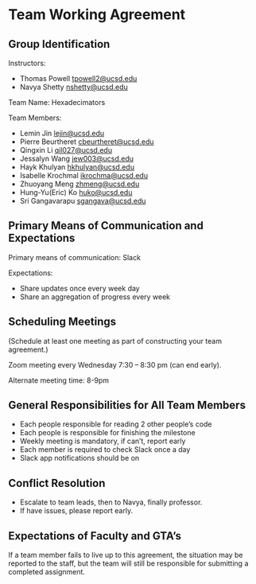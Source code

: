 # Team Working Agreement

## Group Identification

Instructors:

 - Thomas Powell tpowell2@ucsd.edu
 - Navya Shetty nshetty@ucsd.edu

Team Name: Hexadecimators

Team Members:

 - Lemin Jin lejin@ucsd.edu
 - Pierre Beurtheret cbeurtheret@ucsd.edu
 - Qingxin Li qil027@ucsd.edu
 - Jessalyn Wang jew003@ucsd.edu
 - Hayk Khulyan hkhulyan@ucsd.edu
 - Isabelle Krochmal ikrochma@ucsd.edu
 - Zhuoyang Meng zhmeng@ucsd.edu 
 - Hung-Yu(Eric) Ko huko@ucsd.edu
 - Sri Gangavarapu sgangava@ucsd.edu

## Primary Means of Communication and Expectations

Primary means of communication: Slack

Expectations:

 - Share updates once every week day
 - Share an aggregation of progress every week

## Scheduling Meetings

(Schedule at least one meeting as part of constructing your team agreement.)

Zoom meeting every Wednesday 7:30 – 8:30 pm (can end early).

Alternate meeting time: 8-9pm

## General Responsibilities for All Team Members

 - Each people responsible for reading 2 other people’s code
 - Each people is responsible for finishing the milestone
 - Weekly meeting is mandatory, if can’t, report early
 - Each member is required to check Slack once a day
 - Slack app notifications should be on

## Conflict Resolution

 - Escalate to team leads, then to Navya, finally professor. 
 - If have issues, please report early.

## Expectations of Faculty and GTA’s

If a team member fails to live up to this agreement, the situation may be reported to the staff, but the team will still be responsible for submitting a completed assignment.
